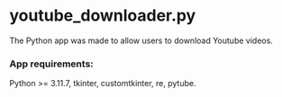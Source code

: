 # youtube_downloader.py
The Python app was made to allow users to download Youtube videos.

### App requirements:
Python >= 3.11.7, tkinter, customtkinter, re, pytube.

